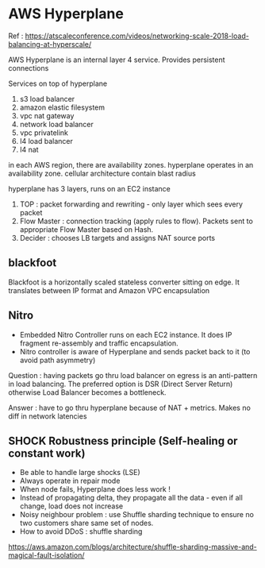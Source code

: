# AWS Hyperplane

Ref : https://atscaleconference.com/videos/networking-scale-2018-load-balancing-at-hyperscale/

AWS Hyperplane is an internal layer 4 service.  Provides persistent connections

Services on top of hyperplane
1. s3 load balancer
2. amazon elastic filesystem
3. vpc nat gateway
4. network load balancer
5. vpc privatelink
6. l4 load balancer
7. l4 nat

in each AWS region, there are availability zones.  hyperplane operates in an availability zone.  cellular architecture contain blast radius

hyperplane has 3 layers, runs on an EC2 instance
1. TOP : packet forwarding and rewriting - only layer which sees every packet
2. Flow Master : connection tracking (apply rules to flow).  Packets sent to appropriate Flow Master based on Hash.
3. Decider : chooses LB targets and assigns NAT source ports

## blackfoot

Blackfoot is a horizontally scaled stateless converter sitting on edge.  It translates between IP format and Amazon VPC encapsulation

## Nitro

* Embedded Nitro Controller runs on each EC2 instance. It does IP fragment re-assembly and traffic encapsulation.
* Nitro controller is aware of Hyperplane and sends packet back to it (to avoid path asymmetry)

Question : having packets go thru load balancer on egress is an anti-pattern in load balancing.  The preferred option is DSR (Direct Server Return) otherwise Load Balancer becomes a bottleneck.  

Answer : have to go thru hyperplane because of NAT + metrics.  Makes no diff in network latencies

## SHOCK Robustness principle (Self-healing or constant work)

* Be able to handle large shocks (LSE)
* Always operate in repair mode
* When node fails, Hyperplane does less work !
* Instead of propagating delta, they propagate all the data - even if all change, load does not increase
* Noisy neighbour problem : use Shuffle sharding technique to ensure no two customers share same set of nodes.
* How to avoid DDoS : shuffle sharding

https://aws.amazon.com/blogs/architecture/shuffle-sharding-massive-and-magical-fault-isolation/

